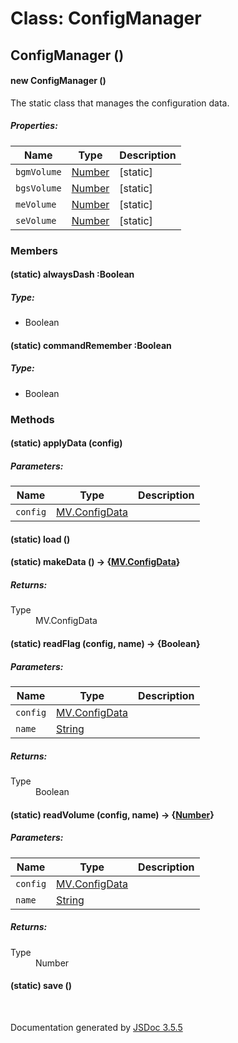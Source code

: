 # Class: ConfigManager

## ConfigManager ()

#### new ConfigManager ()

The static class that manages the configuration data.

##### Properties:

| Name | Type | Description |
| --- | --- | --- |
| `bgmVolume` | [Number](Number.md) | [static] |
| `bgsVolume` | [Number](Number.md) | [static] |
| `meVolume` | [Number](Number.md) | [static] |
| `seVolume` | [Number](Number.md) | [static] |

<dl>
</dl>

### Members

#### (static) alwaysDash :Boolean

##### Type:

* Boolean

<dl>
</dl>

#### (static) commandRemember :Boolean

##### Type:

* Boolean

<dl>
</dl>

### Methods

#### (static) applyData (config)

##### Parameters:

| Name | Type | Description |
| --- | --- | --- |
| `config` | [MV.ConfigData](MV.ConfigData.md) |  |

<dl>
</dl>

#### (static) load ()

<dl>
</dl>

#### (static) makeData () → {[MV.ConfigData](MV.ConfigData.md)}

<dl>
</dl>

##### Returns:

<dl>
                <dt> Type </dt>
                <dd>
                    <span><a>MV.ConfigData</a></span>
                </dd>
            </dl>

#### (static) readFlag (config, name) → {Boolean}

##### Parameters:

| Name | Type | Description |
| --- | --- | --- |
| `config` | [MV.ConfigData](MV.ConfigData.md) |  |
| `name` | [String](String.md) |  |

<dl>
</dl>

##### Returns:

<dl>
                <dt> Type </dt>
                <dd>
                    <span>Boolean</span>
                </dd>
            </dl>

#### (static) readVolume (config, name) → {[Number](Number.md)}

##### Parameters:

| Name | Type | Description |
| --- | --- | --- |
| `config` | [MV.ConfigData](MV.ConfigData.md) |  |
| `name` | [String](String.md) |  |

<dl>
</dl>

##### Returns:

<dl>
                <dt> Type </dt>
                <dd>
                    <span><a>Number</a></span>
                </dd>
            </dl>

#### (static) save ()

<dl>
</dl>


 <br>

  Documentation generated by [JSDoc 3.5.5](https://github.com/jsdoc3/jsdoc)
